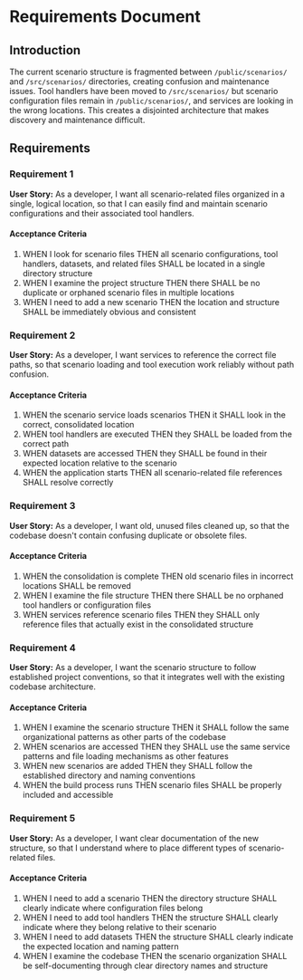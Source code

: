 # Requirements Document

## Introduction

The current scenario structure is fragmented between `/public/scenarios/` and `/src/scenarios/` directories, creating confusion and maintenance issues. Tool handlers have been moved to `/src/scenarios/` but scenario configuration files remain in `/public/scenarios/`, and services are looking in the wrong locations. This creates a disjointed architecture that makes discovery and maintenance difficult.

## Requirements

### Requirement 1

**User Story:** As a developer, I want all scenario-related files organized in a single, logical location, so that I can easily find and maintain scenario configurations and their associated tool handlers.

#### Acceptance Criteria

1. WHEN I look for scenario files THEN all scenario configurations, tool handlers, datasets, and related files SHALL be located in a single directory structure
2. WHEN I examine the project structure THEN there SHALL be no duplicate or orphaned scenario files in multiple locations
3. WHEN I need to add a new scenario THEN the location and structure SHALL be immediately obvious and consistent

### Requirement 2

**User Story:** As a developer, I want services to reference the correct file paths, so that scenario loading and tool execution work reliably without path confusion.

#### Acceptance Criteria

1. WHEN the scenario service loads scenarios THEN it SHALL look in the correct, consolidated location
2. WHEN tool handlers are executed THEN they SHALL be loaded from the correct path
3. WHEN datasets are accessed THEN they SHALL be found in their expected location relative to the scenario
4. WHEN the application starts THEN all scenario-related file references SHALL resolve correctly

### Requirement 3

**User Story:** As a developer, I want old, unused files cleaned up, so that the codebase doesn't contain confusing duplicate or obsolete files.

#### Acceptance Criteria

1. WHEN the consolidation is complete THEN old scenario files in incorrect locations SHALL be removed
2. WHEN I examine the file structure THEN there SHALL be no orphaned tool handlers or configuration files
3. WHEN services reference scenario files THEN they SHALL only reference files that actually exist in the consolidated structure

### Requirement 4

**User Story:** As a developer, I want the scenario structure to follow established project conventions, so that it integrates well with the existing codebase architecture.

#### Acceptance Criteria

1. WHEN I examine the scenario structure THEN it SHALL follow the same organizational patterns as other parts of the codebase
2. WHEN scenarios are accessed THEN they SHALL use the same service patterns and file loading mechanisms as other features
3. WHEN new scenarios are added THEN they SHALL follow the established directory and naming conventions
4. WHEN the build process runs THEN scenario files SHALL be properly included and accessible

### Requirement 5

**User Story:** As a developer, I want clear documentation of the new structure, so that I understand where to place different types of scenario-related files.

#### Acceptance Criteria

1. WHEN I need to add a scenario THEN the directory structure SHALL clearly indicate where configuration files belong
2. WHEN I need to add tool handlers THEN the structure SHALL clearly indicate where they belong relative to their scenario
3. WHEN I need to add datasets THEN the structure SHALL clearly indicate the expected location and naming pattern
4. WHEN I examine the codebase THEN the scenario organization SHALL be self-documenting through clear directory names and structure
